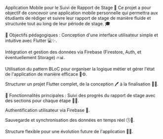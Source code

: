 Application Mobile pour le Suivi de Rapport de Stage 📝
Ce projet a pour objectif de concevoir une application mobile personnelle qui permettra aux étudiants de rédiger et suivre leur rapport de stage de manière fluide et structurée tout au long de leur période de stage. 🎓

🎯 Objectifs pédagogiques :
Conception d'une interface utilisateur simple et intuitive avec Flutter 💻✨.

Intégration et gestion des données via Firebase (Firestore, Auth, et éventuellement Storage) 🔥📊.

Utilisation du pattern BLoC pour organiser la logique métier et gérer l'état de l'application de manière efficace 🧠⚙️.

Structurer un projet Flutter complet, de la conception 🖊️ à la finalisation 🔧🚀.

🚀 Fonctionnalités principales :
Suivi des progrès du rapport de stage avec des sections pour chaque étape 📅📑.

Authentification utilisateur via Firebase 🔑.

Sauvegarde et synchronisation des données en temps réel 🕒🔄.

Structure flexible pour une évolution future de l'application 🔄🌱.
